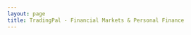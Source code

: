 ```yaml
---
layout: page
title: TradingPal - Financial Markets & Personal Finance
---
```


<script setup>
import Homepage from './.vitepress/components/Homepage.vue'
</script>

<Homepage />